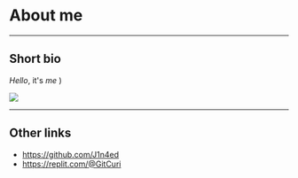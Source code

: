 # About me

---
## Short bio

*Hello*, it's _me_ )

![](https://static.wikia.nocookie.net/memes-pedia/images/d/d3/Green_Anon.jpg)

---
## Other links

- https://github.com/J1n4ed
- https://replit.com/@GitCuri